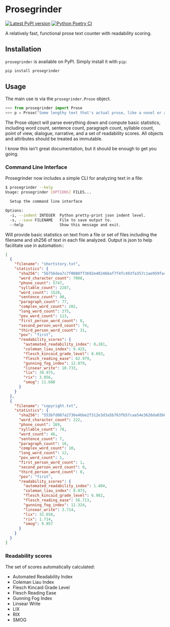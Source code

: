 # Prosegrinder

[![Latest PyPI version](https://img.shields.io/pypi/v/prosegrinder.svg)](https://pypi.python.org/pypi/prosegrinder)
[![Python Poetry CI](https://github.com/prosegrinder/python-prosegrinder/actions/workflows/python-ci.yml/badge.svg)](https://github.com/prosegrinder/python-prosegrinder/actions/workflows/python-ci.yml)

A relatively fast, functional prose text counter with readability scoring.

## Installation

`prosegrinder` is available on PyPI. Simply install it with `pip`:

```bash
pip install prosegrinder
```

## Usage

The main use is via the `prosegrinder.Prose` object.

```python
>>> from prosegrinder import Prose
>>> p = Prose("Some lengthy text that's actual prose, like a novel or article.")
```

The Prose object will parse everything down and compute basic statistics,
including word count, sentence count, paragraph count, syllable count, point of
view, dialogue, narrative, and a set of readability scores. All objects and
attributes should be treated as immutable.

I know this isn't great documentation, but it should be enough to get you going.

### Command Line Interface

Prosegrinder now includes a simple CLI for analyzing text in a file:

```bash
$ prosegrinder --help
Usage: prosegrinder [OPTIONS] FILES...

  Setup the command line interface

Options:
  -i, --indent INTEGER  Python pretty-print json indent level.
  -s, --save FILENAME   File to save output to.
  --help                Show this message and exit.
```

Will provide basic statistics on text from a file or set of files including the
filename and sh256 of text in each file analyzed. Output is json to help
facilitate use in automation::

```json
[
  {
    "filename": "shortstory.txt",
    "statistics": {
      "sha256": "5b756dea7c7f0088ff3692e402466af7f4fc493fa357c1ae959fa4493943fc03",
      "word_character_count": 7008,
      "phone_count": 5747,
      "syllable_count": 2287,
      "word_count": 1528,
      "sentence_count": 90,
      "paragraph_count": 77,
      "complex_word_count": 202,
      "long_word_count": 275,
      "pov_word_count": 113,
      "first_person_word_count": 8,
      "second_person_word_count": 74,
      "third_person_word_count": 31,
      "pov": "first",
      "readability_scores": {
        "automated_readability_index": 0.281,
        "coleman_liau_index": 9.425,
        "flesch_kincaid_grade_level": 8.693,
        "flesch_reading_ease": 62.979,
        "gunning_fog_index": 12.079,
        "linsear_write": 10.733,
        "lix": 34.975,
        "rix": 3.056,
        "smog": 11.688
      }
    }
  },
  {
    "filename": "copyright.txt",
    "statistics": {
      "sha256": "553bfd087a2736e4bbe2f312e3d3a5b763fb57caa54e3626da03b0fd3f42e017",
      "word_character_count": 222,
      "phone_count": 169,
      "syllable_count": 78,
      "word_count": 46,
      "sentence_count": 7,
      "paragraph_count": 16,
      "complex_word_count": 10,
      "long_word_count": 12,
      "pov_word_count": 1,
      "first_person_word_count": 1,
      "second_person_word_count": 0,
      "third_person_word_count": 0,
      "pov": "first",
      "readability_scores": {
        "automated_readability_index": 1.404,
        "coleman_liau_index": 8.073,
        "flesch_kincaid_grade_level": 6.982,
        "flesch_reading_ease": 56.713,
        "gunning_fog_index": 11.324,
        "linsear_write": 3.714,
        "lix": 32.658,
        "rix": 1.714,
        "smog": 9.957
      }
    }
  }
]
```

### Readability scores

The set of scores automatically calculated:

- Automated Readability Index
- Coleman Liau Index
- Flesch Kincaid Grade Level
- Flesch Reading Ease
- Gunning Fog Index
- Linsear Write
- LIX
- RIX
- SMOG
